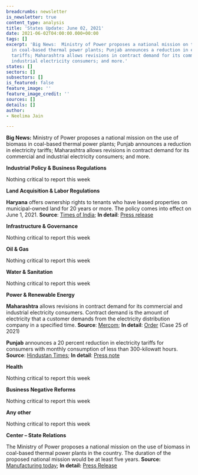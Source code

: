 ```yaml
---
breadcrumbs: newsletter
is_newsletter: true
content_type: analysis
title: 'States Update: June 02, 2021'
date: 2021-06-02T04:00:00.000+00:00
tags: []
excerpt: 'Big News:  Ministry of Power proposes a national mission on the use of biomass
  in coal-based thermal power plants; Punjab announces a reduction in electricity
  tariffs; Maharashtra allows revisions in contract demand for its commercial and
  industrial electricity consumers; and more.'
states: []
sectors: []
subsectors: []
is_featured: false
feature_image: ''
feature_image_credit: ''
sources: []
details: []
author:
- Neelima Jain

---
```

**Big News:** Ministry of Power proposes a national mission on the use of biomass in coal-based thermal power plants; Punjab announces a reduction in electricity tariffs; Maharashtra allows revisions in contract demand for its commercial and industrial electricity consumers; and more.

**Industrial Policy & Business Regulations**

Nothing critical to report this week

**Land Acquisition & Labor Regulations**

**Haryana** offers ownership rights to tenants who have leased properties on municipal-owned land for 20 years or more. The policy comes into effect on June 1, 2021. **Source**: [Times of India](https://timesofindia.indiatimes.com/city/chandigarh/haryana-ownership-rights-for-people-on-rent-on-municipality-properties-for-20-years-or-more/articleshow/83098126.cms); **In detail**: [Press release](https://haryanacmoffice.gov.in/30-may-2021-0)

**Infrastructure & Governance**

Nothing critical to report this week

**Oil & Gas**

Nothing critical to report this week

**Water & Sanitation**

Nothing critical to report this week

**Power & Renewable Energy**

**Maharashtra** allows revisions in contract demand for its commercial and industrial electricity consumers. Contract demand is the amount of electricity that a customer demands from the electricity distribution company in a specified time. **Source**: [Mercom](https://mercomindia.com/maharashtra-allows-revisions-contract-demand-cl-customers/); **In detail**: [Order](https://www.merc.gov.in/) (Case 25 of 2021)

**Punjab** announces a 20 percent reduction in electricity tariffs for consumers with monthly consumption of less than 300-kilowatt hours. **Source**: [Hindustan Times](https://www.hindustantimes.com/cities/chandigarh-news/in-poll-year-power-tariff-reduced-by-20-in-punjab-101622200692602.html); **In detail**: [Press note](http://pserc.gov.in/pages/Press%20Note%20FY%202021-22.pdf)

**Health**

Nothing critical to report this week

**Business Negative Reforms**

Nothing critical to report this week

**Any other**

Nothing critical to report this week

**Center – State Relations**

The Ministry of Power proposes a national mission on the use of biomass in coal-based thermal power plants in the country. The duration of the proposed national mission would be at least five years. **Source:** [Manufacturing today](https://www.manufacturingtodayindia.com/sectors/10622-ministry-of-power-decides-to-set-up-a-national-mission-on-use-of-biomass); **In detail:** [Press Release](https://pib.gov.in/PressReleasePage.aspx?PRID=1721473)

